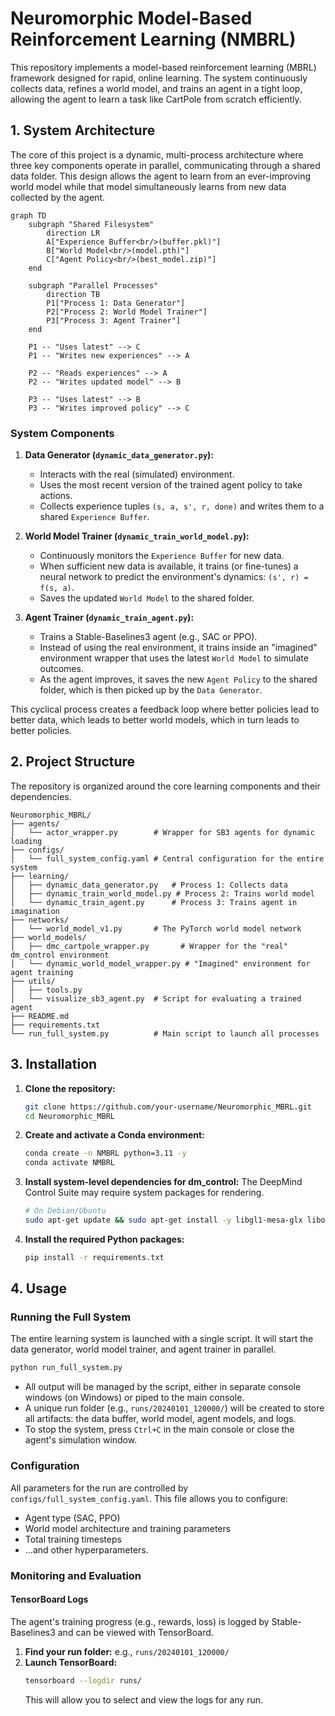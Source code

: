 # Neuromorphic Model-Based Reinforcement Learning (NMBRL)

This repository implements a model-based reinforcement learning (MBRL) framework designed for rapid, online learning. The system continuously collects data, refines a world model, and trains an agent in a tight loop, allowing the agent to learn a task like CartPole from scratch efficiently.

## 1. System Architecture

The core of this project is a dynamic, multi-process architecture where three key components operate in parallel, communicating through a shared data folder. This design allows the agent to learn from an ever-improving world model while that model simultaneously learns from new data collected by the agent.

```mermaid
graph TD
    subgraph "Shared Filesystem"
        direction LR
        A["Experience Buffer<br/>(buffer.pkl)"]
        B["World Model<br/>(model.pth)"]
        C["Agent Policy<br/>(best_model.zip)"]
    end

    subgraph "Parallel Processes"
        direction TB
        P1["Process 1: Data Generator"]
        P2["Process 2: World Model Trainer"]
        P3["Process 3: Agent Trainer"]
    end
    
    P1 -- "Uses latest" --> C
    P1 -- "Writes new experiences" --> A
    
    P2 -- "Reads experiences" --> A
    P2 -- "Writes updated model" --> B
    
    P3 -- "Uses latest" --> B
    P3 -- "Writes improved policy" --> C

```

### System Components

1.  **Data Generator (`dynamic_data_generator.py`):**
    - Interacts with the real (simulated) environment.
    - Uses the most recent version of the trained agent policy to take actions.
    - Collects experience tuples `(s, a, s', r, done)` and writes them to a shared `Experience Buffer`.

2.  **World Model Trainer (`dynamic_train_world_model.py`):**
    - Continuously monitors the `Experience Buffer` for new data.
    - When sufficient new data is available, it trains (or fine-tunes) a neural network to predict the environment's dynamics: `(s', r) = f(s, a)`.
    - Saves the updated `World Model` to the shared folder.

3.  **Agent Trainer (`dynamic_train_agent.py`):**
    - Trains a Stable-Baselines3 agent (e.g., SAC or PPO).
    - Instead of using the real environment, it trains inside an "imagined" environment wrapper that uses the latest `World Model` to simulate outcomes.
    - As the agent improves, it saves the new `Agent Policy` to the shared folder, which is then picked up by the `Data Generator`.

This cyclical process creates a feedback loop where better policies lead to better data, which leads to better world models, which in turn leads to better policies.

## 2. Project Structure

The repository is organized around the core learning components and their dependencies.

```
Neuromorphic_MBRL/
├── agents/
│   └── actor_wrapper.py        # Wrapper for SB3 agents for dynamic loading
├── configs/
│   └── full_system_config.yaml # Central configuration for the entire system
├── learning/
│   ├── dynamic_data_generator.py   # Process 1: Collects data
│   ├── dynamic_train_world_model.py # Process 2: Trains world model
│   └── dynamic_train_agent.py      # Process 3: Trains agent in imagination
├── networks/
│   └── world_model_v1.py       # The PyTorch world model network
├── world_models/
│   ├── dmc_cartpole_wrapper.py       # Wrapper for the "real" dm_control environment
│   └── dynamic_world_model_wrapper.py # "Imagined" environment for agent training
├── utils/
│   ├── tools.py
│   └── visualize_sb3_agent.py  # Script for evaluating a trained agent
├── README.md
├── requirements.txt
└── run_full_system.py          # Main script to launch all processes
```

## 3. Installation

1.  **Clone the repository:**
    ```bash
    git clone https://github.com/your-username/Neuromorphic_MBRL.git
    cd Neuromorphic_MBRL
    ```

2.  **Create and activate a Conda environment:**
    ```bash
    conda create -n NMBRL python=3.11 -y
    conda activate NMBRL
    ```

3.  **Install system-level dependencies for dm_control:**
    The DeepMind Control Suite may require system packages for rendering.
    ```bash
    # On Debian/Ubuntu
    sudo apt-get update && sudo apt-get install -y libgl1-mesa-glx libosmesa6-dev libglew-dev patchelf
    ```

4.  **Install the required Python packages:**
    ```bash
    pip install -r requirements.txt
    ```

## 4. Usage

### Running the Full System

The entire learning system is launched with a single script. It will start the data generator, world model trainer, and agent trainer in parallel.

```bash
python run_full_system.py
```

-   All output will be managed by the script, either in separate console windows (on Windows) or piped to the main console.
-   A unique run folder (e.g., `runs/20240101_120000/`) will be created to store all artifacts: the data buffer, world model, agent models, and logs.
-   To stop the system, press `Ctrl+C` in the main console or close the agent's simulation window.

### Configuration

All parameters for the run are controlled by `configs/full_system_config.yaml`. This file allows you to configure:
-   Agent type (SAC, PPO)
-   World model architecture and training parameters
-   Total training timesteps
-   ...and other hyperparameters.

### Monitoring and Evaluation

#### TensorBoard Logs

The agent's training progress (e.g., rewards, loss) is logged by Stable-Baselines3 and can be viewed with TensorBoard.

1.  **Find your run folder:** e.g., `runs/20240101_120000/`
2.  **Launch TensorBoard:**
    ```bash
    tensorboard --logdir runs/
    ```
    This will allow you to select and view the logs for any run.
